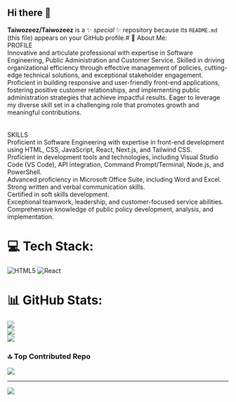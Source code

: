 ## Hi there 👋


**Taiwozeez/Taiwozeez** is a ✨ _special_ ✨ repository because its `README.md` (this file) appears on your GitHub profile.# 💫 About Me:
<br> PROFILE<br>Innovative and articulate professional with expertise in Software Engineering, Public Administration and Customer Service. Skilled in driving organizational efficiency through effective management of policies, cutting-edge technical solutions, and exceptional stakeholder engagement. Proficient in building responsive and user-friendly front-end applications, fostering positive customer relationships, and implementing public administration strategies that achieve impactful results. Eager to leverage my diverse skill set in a challenging role that promotes growth and meaningful contributions.<br><br><br>SKILLS<br>Proficient in Software Engineering with expertise in front-end development using HTML, CSS, JavaScript, React, Next.js, and Tailwind CSS.<br>Proficient in development tools and technologies, including Visual Studio Code (VS Code), API integration, Command Prompt/Terminal, Node.js, and PowerShell.<br>Advanced proficiency in Microsoft Office Suite, including Word and Excel.<br>Strong written and verbal communication skills.<br>Certified in soft skills development.<br>Exceptional teamwork, leadership, and customer-focused service abilities.<br>Comprehensive knowledge of public policy development, analysis, and implementation.


# 💻 Tech Stack:
![HTML5](https://img.shields.io/badge/html5-%23E34F26.svg?style=for-the-badge&logo=html5&logoColor=white) ![React](https://img.shields.io/badge/react-%2320232a.svg?style=for-the-badge&logo=react&logoColor=%2361DAFB)
# 📊 GitHub Stats:
![](https://github-readme-stats.vercel.app/api?username=Taiwozeez&theme=dark&hide_border=false&include_all_commits=true&count_private=false)<br/>
![](https://github-readme-streak-stats.herokuapp.com/?user=Taiwozeez&theme=dark&hide_border=false)<br/>
![](https://github-readme-stats.vercel.app/api/top-langs/?username=Taiwozeez&theme=dark&hide_border=false&include_all_commits=true&count_private=false&layout=compact)

### 🔝 Top Contributed Repo
![](https://github-contributor-stats.vercel.app/api?username=Taiwozeez&limit=5&theme=dark&combine_all_yearly_contributions=true)

---
[![](https://visitcount.itsvg.in/api?id=Taiwozeez&icon=0&color=0)](https://visitcount.itsvg.in)

<!-- Proudly created with GPRM ( https://gprm.itsvg.in )

Here are some ideas to get you started:

- 🔭 I’m currently working on ...
- 🌱 I’m currently learning ...
- 👯 I’m looking to collaborate on ...
- 🤔 I’m looking for help with ...
- 💬 Ask me about ...
- 📫 How to reach me: ...
- 😄 Pronouns: ...
- ⚡ Fun fact: ...
-->
